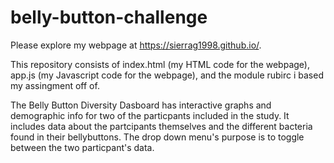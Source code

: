 # belly-button-challenge

Please explore my webpage at https://sierrag1998.github.io/.

This repository consists of index.html (my HTML code for the webpage), app.js (my Javascript code for the webpage), and the module rubirc i based my assingment off of. 

The Belly Button Diversity Dasboard has interactive graphs and demographic info for two of the particpants included in the study. It includes data about the partcipants themselves and the different bacteria found in their bellybuttons. The drop down menu's purpose is to toggle between the two particpant's data. 

